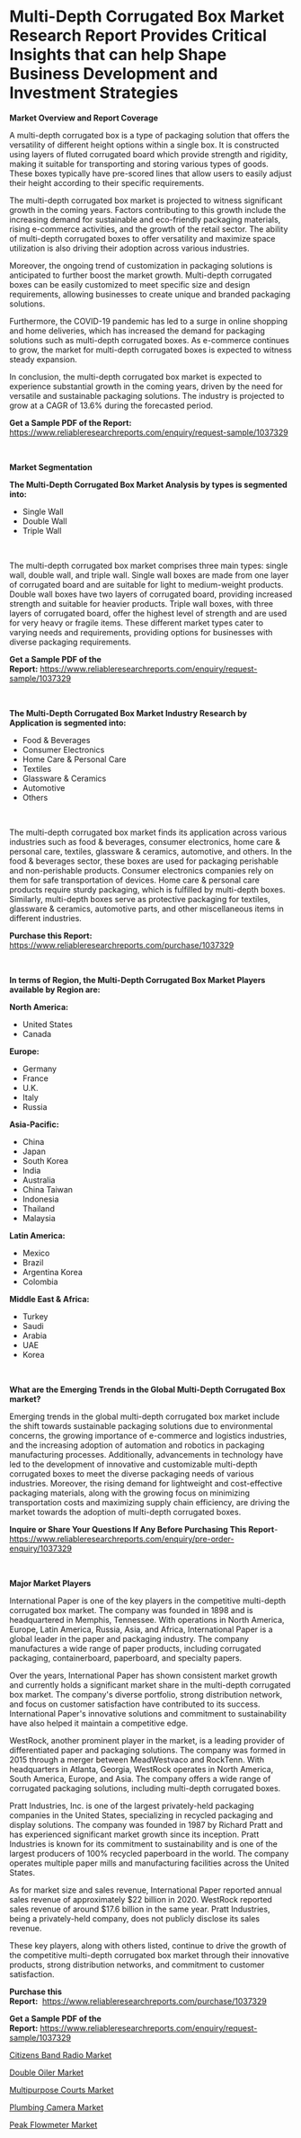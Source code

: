 <p><h1>Multi-Depth Corrugated Box Market Research Report Provides Critical Insights that can help Shape Business Development and Investment Strategies</h1></p><p><strong>Market Overview and Report Coverage</strong></p>
<p><p>A multi-depth corrugated box is a type of packaging solution that offers the versatility of different height options within a single box. It is constructed using layers of fluted corrugated board which provide strength and rigidity, making it suitable for transporting and storing various types of goods. These boxes typically have pre-scored lines that allow users to easily adjust their height according to their specific requirements.</p><p>The multi-depth corrugated box market is projected to witness significant growth in the coming years. Factors contributing to this growth include the increasing demand for sustainable and eco-friendly packaging materials, rising e-commerce activities, and the growth of the retail sector. The ability of multi-depth corrugated boxes to offer versatility and maximize space utilization is also driving their adoption across various industries.</p><p>Moreover, the ongoing trend of customization in packaging solutions is anticipated to further boost the market growth. Multi-depth corrugated boxes can be easily customized to meet specific size and design requirements, allowing businesses to create unique and branded packaging solutions.</p><p>Furthermore, the COVID-19 pandemic has led to a surge in online shopping and home deliveries, which has increased the demand for packaging solutions such as multi-depth corrugated boxes. As e-commerce continues to grow, the market for multi-depth corrugated boxes is expected to witness steady expansion.</p><p>In conclusion, the multi-depth corrugated box market is expected to experience substantial growth in the coming years, driven by the need for versatile and sustainable packaging solutions. The industry is projected to grow at a CAGR of 13.6% during the forecasted period.</p></p>
<p><strong>Get a Sample PDF of the Report:</strong> <a href="https://www.reliableresearchreports.com/enquiry/request-sample/1037329">https://www.reliableresearchreports.com/enquiry/request-sample/1037329</a></p>
<p>&nbsp;</p>
<p><strong>Market Segmentation</strong></p>
<p><strong>The Multi-Depth Corrugated Box Market Analysis by types is segmented into:</strong></p>
<p><ul><li>Single Wall</li><li>Double Wall</li><li>Triple Wall</li></ul></p>
<p>&nbsp;</p>
<p><p>The multi-depth corrugated box market comprises three main types: single wall, double wall, and triple wall. Single wall boxes are made from one layer of corrugated board and are suitable for light to medium-weight products. Double wall boxes have two layers of corrugated board, providing increased strength and suitable for heavier products. Triple wall boxes, with three layers of corrugated board, offer the highest level of strength and are used for very heavy or fragile items. These different market types cater to varying needs and requirements, providing options for businesses with diverse packaging requirements.</p></p>
<p><strong>Get a Sample PDF of the Report:</strong>&nbsp;<a href="https://www.reliableresearchreports.com/enquiry/request-sample/1037329">https://www.reliableresearchreports.com/enquiry/request-sample/1037329</a></p>
<p>&nbsp;</p>
<p><strong>The Multi-Depth Corrugated Box Market Industry Research by Application is segmented into:</strong></p>
<p><ul><li>Food & Beverages</li><li>Consumer Electronics</li><li>Home Care & Personal Care</li><li>Textiles</li><li>Glassware & Ceramics</li><li>Automotive</li><li>Others</li></ul></p>
<p>&nbsp;</p>
<p><p>The multi-depth corrugated box market finds its application across various industries such as food & beverages, consumer electronics, home care & personal care, textiles, glassware & ceramics, automotive, and others. In the food & beverages sector, these boxes are used for packaging perishable and non-perishable products. Consumer electronics companies rely on them for safe transportation of devices. Home care & personal care products require sturdy packaging, which is fulfilled by multi-depth boxes. Similarly, multi-depth boxes serve as protective packaging for textiles, glassware & ceramics, automotive parts, and other miscellaneous items in different industries.</p></p>
<p><strong>Purchase this Report:</strong>&nbsp; <a href="https://www.reliableresearchreports.com/purchase/1037329">https://www.reliableresearchreports.com/purchase/1037329</a></p>
<p>&nbsp;</p>
<p><strong>In terms of Region, the Multi-Depth Corrugated Box Market Players available by Region are:</strong></p>
<p>
    <p> <strong> North America: </strong>
        <ul>
            <li>United States</li>
            <li>Canada</li>
        </ul>
        </p> 
    <p> <strong> Europe: </strong>
        <ul>
            <li>Germany</li>
            <li>France</li>
            <li>U.K.</li>
            <li>Italy</li>
            <li>Russia</li>
        </ul>
        </p> 
    <p> <strong> Asia-Pacific: </strong>
        <ul>
            <li>China</li>
            <li>Japan</li>
            <li>South Korea</li>
            <li>India</li>
            <li>Australia</li>
            <li>China Taiwan</li>
            <li>Indonesia</li>
            <li>Thailand</li>
            <li>Malaysia</li>
        </ul>
        </p> 
    <p> <strong> Latin America: </strong>
        <ul>
            <li>Mexico</li>
            <li>Brazil</li>
            <li>Argentina Korea</li>
            <li>Colombia</li>
        </ul>
        </p> 
    <p> <strong> Middle East & Africa: </strong>
        <ul>
            <li>Turkey</li>
            <li>Saudi</li>
            <li>Arabia</li>
            <li>UAE</li>
            <li>Korea</li>
        </ul>
    </p>
    </p>
<p>&nbsp;</p>
<p><strong>What are the Emerging Trends in the Global Multi-Depth Corrugated Box market?</strong></p>
<p><p>Emerging trends in the global multi-depth corrugated box market include the shift towards sustainable packaging solutions due to environmental concerns, the growing importance of e-commerce and logistics industries, and the increasing adoption of automation and robotics in packaging manufacturing processes. Additionally, advancements in technology have led to the development of innovative and customizable multi-depth corrugated boxes to meet the diverse packaging needs of various industries. Moreover, the rising demand for lightweight and cost-effective packaging materials, along with the growing focus on minimizing transportation costs and maximizing supply chain efficiency, are driving the market towards the adoption of multi-depth corrugated boxes.</p></p>
<p><strong>Inquire or Share Your Questions If Any Before Purchasing This Report</strong>- <a href="https://www.reliableresearchreports.com/enquiry/pre-order-enquiry/1037329">https://www.reliableresearchreports.com/enquiry/pre-order-enquiry/1037329</a></p>
<p>&nbsp;</p>
<p><strong>Major Market Players</strong></p>
<p><p>International Paper is one of the key players in the competitive multi-depth corrugated box market. The company was founded in 1898 and is headquartered in Memphis, Tennessee. With operations in North America, Europe, Latin America, Russia, Asia, and Africa, International Paper is a global leader in the paper and packaging industry. The company manufactures a wide range of paper products, including corrugated packaging, containerboard, paperboard, and specialty papers.</p><p>Over the years, International Paper has shown consistent market growth and currently holds a significant market share in the multi-depth corrugated box market. The company's diverse portfolio, strong distribution network, and focus on customer satisfaction have contributed to its success. International Paper's innovative solutions and commitment to sustainability have also helped it maintain a competitive edge.</p><p>WestRock, another prominent player in the market, is a leading provider of differentiated paper and packaging solutions. The company was formed in 2015 through a merger between MeadWestvaco and RockTenn. With headquarters in Atlanta, Georgia, WestRock operates in North America, South America, Europe, and Asia. The company offers a wide range of corrugated packaging solutions, including multi-depth corrugated boxes.</p><p>Pratt Industries, Inc. is one of the largest privately-held packaging companies in the United States, specializing in recycled packaging and display solutions. The company was founded in 1987 by Richard Pratt and has experienced significant market growth since its inception. Pratt Industries is known for its commitment to sustainability and is one of the largest producers of 100% recycled paperboard in the world. The company operates multiple paper mills and manufacturing facilities across the United States.</p><p>As for market size and sales revenue, International Paper reported annual sales revenue of approximately $22 billion in 2020. WestRock reported sales revenue of around $17.6 billion in the same year. Pratt Industries, being a privately-held company, does not publicly disclose its sales revenue.</p><p>These key players, along with others listed, continue to drive the growth of the competitive multi-depth corrugated box market through their innovative products, strong distribution networks, and commitment to customer satisfaction.</p></p>
<p><strong>Purchase this Report:</strong>&nbsp;&nbsp;<a href="https://www.reliableresearchreports.com/purchase/1037329">https://www.reliableresearchreports.com/purchase/1037329</a></p>
<p></p>
<p><strong>Get a Sample PDF of the Report:</strong>&nbsp;<a href="https://www.reliableresearchreports.com/enquiry/request-sample/1037329">https://www.reliableresearchreports.com/enquiry/request-sample/1037329</a></p>
<p><p><a href="https://medium.com/@deirdreclark76/citizens-band-radio-market-the-key-to-successful-business-strategy-forecast-till-2030-d76f2f18d2bd">Citizens Band Radio Market</a></p><p><a href="https://medium.com/@theomorar2000/double-oiler-market-analysis-and-sze-forecasted-for-period-from-2023-to-2030-184b218a5cf3">Double Oiler Market</a></p><p><a href="https://medium.com/@cameronhuel/multipurpose-courts-market-insight-market-trends-growth-forecasted-from-2023-to-2030-9c54a3b55c0b">Multipurpose Courts Market</a></p><p><a href="https://medium.com/@isaiasmarks/plumbing-camera-market-the-key-to-successful-business-strategy-forecast-till-2030-35bd10d1f3f5">Plumbing Camera Market</a></p><p><a href="https://medium.com/@brayanborer/peak-flowmeter-market-size-and-market-trends-complete-industry-overview-2023-to-2030-b50184ac06f0">Peak Flowmeter Market</a></p></p>